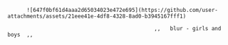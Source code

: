           ![647f0bf61d4aaa2d65034023e472e695](https://github.com/user-attachments/assets/21eee41e-4df8-4328-8ad0-b3945167fff1)

                                                  ,,   blur - girls and boys  ,,
